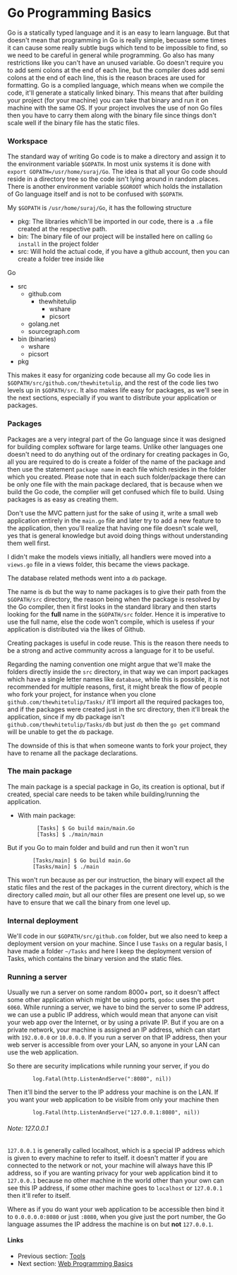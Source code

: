# Go Programming Basics

Go is a statically typed language and it is an easy to learn language. But that doesn't mean that programming in Go is really simple, becuase
some times it can cause some really subtle bugs which tend to be impossible to find, so we need to be careful in general while programming. Go also
has many restrictions like you can't have an unused variable. Go doesn't require you to add semi colons at the end of each line, but the compiler does
add semi colons at the end of each line, this is the reason braces are used for formatting. Go is a complied language, which means when we compile the code, it'll generate a 
statically linked binary. This means that after building your project (for your machine) you can take that binary and run it on machine with the same OS.
If your project involves the use of non Go files then you have to carry them along with the binary file since things don't scale well if the binary file has the
static files.

### Workspace

The standard way of writing Go code is to make a directory and assign it to the environment variable `$GOPATH`. In most unix systems it is done with
`export GOPATH=/usr/home/suraj/Go`. The idea is that all your Go code should reside in a directory tree so the code isn't lying around in random places.
There is another environment variable `$GOROOT` which holds the installation of Go language itself and is not to be confused with `$GOPATH`. 

My `$GOPATH` is ``/usr/home/suraj/Go``, it has the following structure
- pkg: The libraries which'll be imported in our code, there is a `.a` file created at the respective path.
- bin: The binary file of our project will be installed here on calling `Go install` in the project folder
- src: Will hold the actual code, if you have a github account, then you can create a folder tree inside like

Go
- src
	- github.com
		- thewhitetulip
			- wshare
			- picsort
	- golang.net
	- sourcegraph.com
- bin (binaries)
	- wshare 
	- picsort
- pkg

This makes it easy for organizing code because all my Go code lies in `$GOPATH/src/github.com/thewhitetulip`, and the rest of the code lies two levels up in 
`$GOPATH/src`. It also makes life easy for packages, as we'll see in the next sections, especially if you want to distribute your application or packages.

### Packages

Packages are a very integral part of the Go language since it was designed for building complex software for large teams. Unlike other languages one doesn't need to
do anything out of the ordinary for creating packages in Go, all you are required to do is create a folder of the name of the package and then use the statement
`package name` in each file which resides in the folder which you created. Please note that in each such folder/package there can be only one file with the main package 
declared, that is because when we build the Go code, the complier will get confused which file to build. Using packages is as easy as creating them. 

Don't use the MVC pattern just for the sake of using it, write a small web application entirely in the `main.go` file and later try to add a new feature to the application,
then you'll realize that having one file doesn't scale well, yes that is general knowledge but avoid doing things without understanding them well first.  

I didn't make the models views initially, all handlers were moved into a `views.go` file in a views folder, this became the views package. 

The database related methods went into a `db` package. 

The name is `db` but the way to name packages is to give their path from the `$GOPATH/src` directory, the reason being when the package is resolved 
by the Go compiler, then it first looks in the standard library and then starts looking for the **full** name in the `$GOPATH/src` folder. Hence it
is imperative to use the full name, else the code won't compile, which is useless if your application is distributed via the likes of Github.
 
Creating packages is useful in code reuse. This is the reason there needs to be a strong and active community across a language for it to be useful. 

Regarding the naming convention one might argue that we'll make the folders directly inside the `src` directory, in that way we can import packages
which have a single letter names like `database`, while this is possible, it is not recommended for multiple reasons, first, it might break
the flow of people who fork your project, for instance when you clone `github.com/thewhitetulip/Tasks/` it'll import all the required packages too, and 
if the packages were created just in the src directory, then it'll break the application, since if my db package isn't `github.com/thewhitetulip/Tasks/db` but just `db`
then the `go get` command will be unable to get the `db` package.

The downside of this is that when someone wants to fork your project, they have to rename all the package declarations.

### The main package

The main package is a special package in Go, its creation is optional, but if created, special care needs to be taken while building/running the application.

- With main package:
			
			[Tasks] $ Go build main/main.Go
			[Tasks] $ ./main/main

But if you Go to main folder and build and run then it won't run

			[Tasks/main] $ Go build main.Go
			[Tasks/main] $ ./main

This won't run because as per our instruction, the binary will expect all the static files and the rest of the packages in the current directory,
which is the directory called *main*, but all our other files are present one level up, so we have to ensure that we call the binary from one level up.

### Internal deployment

We'll code in our `$GOPATH/src/github.com` folder, but we also need to keep a deployment version on your machine. Since I use `Tasks` on a regular basis, I have made
a folder `~/Tasks` and here I keep the deployment version of Tasks, which contains the binary version and the static files.

### Running a server

Usually we run a server on some random 8000+ port, so it doesn't affect some other application which might be using ports, `godoc` uses the port `6060`.
While running a server, we have to bind the server to some IP address, we can use a public IP address, which would mean that anyone can visit your web app over
the Internet, or by using a private IP. But if you are on a private network, your machine is assigned an IP address, which can start with `192.0.0.0` or `10.0.0.0`. If
you run a server on that IP address, then your web server is accessible from over your LAN, so anyone in your LAN can use the web application.

So there are security implications while running your server, if you do

			log.Fatal(http.ListenAndServe(":8080", nil))

Then it'll bind the server to the IP address your machine is on the LAN. If you want your web application to be visible from only your machine then 

			log.Fatal(http.ListenAndServe("127.0.0.1:8080", nil))

###### Note: 127.0.0.1

`127.0.0.1` is generally called localhost, which is a special IP address which is given to every machine to refer to itself. it doesn't matter if you are 
connected to the network or not, your machine will always have this IP address, so if you are wanting privacy for your web application bind it to `127.0.0.1` because
no other machine in the world other than your own can see this IP address, if some other machine goes to `localhost` or `127.0.0.1` then it'll refer to itself.

Where as if you do want your web application to be accessible then bind it to `0.0.0.0.0:8080` or just `:8080`, when you give just the port number, the Go language
assumes the IP address the machine is on but **not** `127.0.0.1`. 
  

#### Links

- Previous section: [Tools](0.1tools.md)
- Next section: [Web Programming Basics](1.1servers.md)   